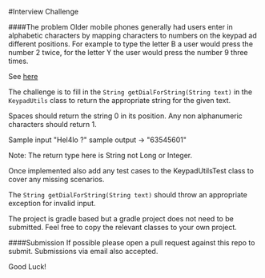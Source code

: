 #Interview Challenge

####The problem
Older mobile phones generally had users enter in alphabetic characters by mapping characters to numbers on the keypad ad different positions. 
For example to type the letter B a user would press the number 2 twice, for the letter Y the user would press the number 9 three times.

See [here](https://github.com/trik-1/java-interview-challenge/blob/master/keypad.jpg)

The challenge is to fill in the `String getDialForString(String text)` in the `KeypadUtils` class to return the appropriate string for the given text.

Spaces should return the string 0 in its position.
Any non alphanumeric characters should return 1.

Sample input "Hel4lo ?" sample output -> "63545601"

Note: The return type here is String not Long or Integer.

Once implemented also add any test cases to the KeypadUtilsTest class to cover any missing scenarios.

The `String getDialForString(String text)` should throw an appropriate exception for invalid input.

The project is gradle based but a gradle project does not need to be submitted. Feel free to copy the relevant classes to your own project.

####Submission
If possible please open a pull request against this repo to submit. Submissions via email also accepted.


Good Luck!
